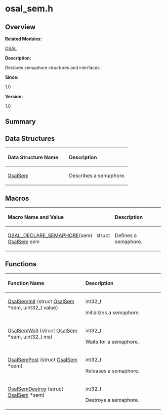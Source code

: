 # osal\_sem.h<a name="ZH-CN_TOPIC_0000001054479539"></a>

## **Overview**<a name="section368268633093526"></a>

**Related Modules:**

[OSAL](OSAL.md)

**Description:**

Declares semaphore structures and interfaces. 

**Since:**

1.0

**Version:**

1.0

## **Summary**<a name="section2143897633093526"></a>

## Data Structures<a name="nested-classes"></a>

<a name="table1254984032093526"></a>
<table><thead align="left"><tr id="row141706278093526"><th class="cellrowborder" valign="top" width="50%" id="mcps1.1.3.1.1"><p id="p1638088728093526"><a name="p1638088728093526"></a><a name="p1638088728093526"></a>Data Structure Name</p>
</th>
<th class="cellrowborder" valign="top" width="50%" id="mcps1.1.3.1.2"><p id="p1031349596093526"><a name="p1031349596093526"></a><a name="p1031349596093526"></a>Description</p>
</th>
</tr>
</thead>
<tbody><tr id="row359925426093526"><td class="cellrowborder" valign="top" width="50%" headers="mcps1.1.3.1.1 "><p id="p800554381093526"><a name="p800554381093526"></a><a name="p800554381093526"></a><a href="OsalSem.md">OsalSem</a></p>
</td>
<td class="cellrowborder" valign="top" width="50%" headers="mcps1.1.3.1.2 "><p id="p1619358017093526"><a name="p1619358017093526"></a><a name="p1619358017093526"></a>Describes a semaphore. </p>
</td>
</tr>
</tbody>
</table>

## Macros<a name="define-members"></a>

<a name="table2060596592093526"></a>
<table><thead align="left"><tr id="row1986520447093526"><th class="cellrowborder" valign="top" width="50%" id="mcps1.1.3.1.1"><p id="p132164872093526"><a name="p132164872093526"></a><a name="p132164872093526"></a>Macro Name and Value</p>
</th>
<th class="cellrowborder" valign="top" width="50%" id="mcps1.1.3.1.2"><p id="p982771753093526"><a name="p982771753093526"></a><a name="p982771753093526"></a>Description</p>
</th>
</tr>
</thead>
<tbody><tr id="row1530926999093526"><td class="cellrowborder" valign="top" width="50%" headers="mcps1.1.3.1.1 "><p id="p177129044093526"><a name="p177129044093526"></a><a name="p177129044093526"></a><a href="OSAL.md#ga5e37d1f50835b70611517ad96146fc93">OSAL_DECLARE_SEMAPHORE</a>(sem)&nbsp;&nbsp;&nbsp;struct <a href="OsalSem.md">OsalSem</a> sem</p>
</td>
<td class="cellrowborder" valign="top" width="50%" headers="mcps1.1.3.1.2 "><p id="p1037949904093526"><a name="p1037949904093526"></a><a name="p1037949904093526"></a>Defines a semaphore. </p>
</td>
</tr>
</tbody>
</table>

## Functions<a name="func-members"></a>

<a name="table263735022093526"></a>
<table><thead align="left"><tr id="row1999581433093526"><th class="cellrowborder" valign="top" width="50%" id="mcps1.1.3.1.1"><p id="p1948319163093526"><a name="p1948319163093526"></a><a name="p1948319163093526"></a>Function Name</p>
</th>
<th class="cellrowborder" valign="top" width="50%" id="mcps1.1.3.1.2"><p id="p1427464669093526"><a name="p1427464669093526"></a><a name="p1427464669093526"></a>Description</p>
</th>
</tr>
</thead>
<tbody><tr id="row438323939093526"><td class="cellrowborder" valign="top" width="50%" headers="mcps1.1.3.1.1 "><p id="p504068097093526"><a name="p504068097093526"></a><a name="p504068097093526"></a><a href="OSAL.md#ga7e4325c951479e93abe072290162da0b">OsalSemInit</a> (struct <a href="OsalSem.md">OsalSem</a> *sem, uint32_t value)</p>
</td>
<td class="cellrowborder" valign="top" width="50%" headers="mcps1.1.3.1.2 "><p id="p2126405524093526"><a name="p2126405524093526"></a><a name="p2126405524093526"></a>int32_t&nbsp;</p>
<p id="p1775488568093526"><a name="p1775488568093526"></a><a name="p1775488568093526"></a>Initializes a semaphore. </p>
</td>
</tr>
<tr id="row1403806888093526"><td class="cellrowborder" valign="top" width="50%" headers="mcps1.1.3.1.1 "><p id="p1291661195093526"><a name="p1291661195093526"></a><a name="p1291661195093526"></a><a href="OSAL.md#ga0000b9ee1421950d5b3a04cbc839c6af">OsalSemWait</a> (struct <a href="OsalSem.md">OsalSem</a> *sem, uint32_t ms)</p>
</td>
<td class="cellrowborder" valign="top" width="50%" headers="mcps1.1.3.1.2 "><p id="p282981153093526"><a name="p282981153093526"></a><a name="p282981153093526"></a>int32_t&nbsp;</p>
<p id="p397265793093526"><a name="p397265793093526"></a><a name="p397265793093526"></a>Waits for a semaphore. </p>
</td>
</tr>
<tr id="row390327607093526"><td class="cellrowborder" valign="top" width="50%" headers="mcps1.1.3.1.1 "><p id="p1800101901093526"><a name="p1800101901093526"></a><a name="p1800101901093526"></a><a href="OSAL.md#gadc3205b416d3fc8e1fa9c332b82e634a">OsalSemPost</a> (struct <a href="OsalSem.md">OsalSem</a> *sem)</p>
</td>
<td class="cellrowborder" valign="top" width="50%" headers="mcps1.1.3.1.2 "><p id="p4191395093526"><a name="p4191395093526"></a><a name="p4191395093526"></a>int32_t&nbsp;</p>
<p id="p306487132093526"><a name="p306487132093526"></a><a name="p306487132093526"></a>Releases a semaphore. </p>
</td>
</tr>
<tr id="row526461809093526"><td class="cellrowborder" valign="top" width="50%" headers="mcps1.1.3.1.1 "><p id="p1189777411093526"><a name="p1189777411093526"></a><a name="p1189777411093526"></a><a href="OSAL.md#ga0b6642005b8a128ac01f69385bd6969f">OsalSemDestroy</a> (struct <a href="OsalSem.md">OsalSem</a> *sem)</p>
</td>
<td class="cellrowborder" valign="top" width="50%" headers="mcps1.1.3.1.2 "><p id="p1163258816093526"><a name="p1163258816093526"></a><a name="p1163258816093526"></a>int32_t&nbsp;</p>
<p id="p1302878288093526"><a name="p1302878288093526"></a><a name="p1302878288093526"></a>Destroys a semaphore. </p>
</td>
</tr>
</tbody>
</table>

